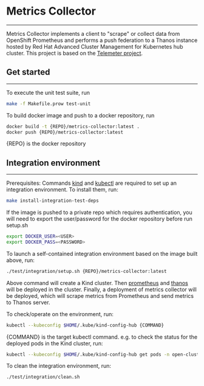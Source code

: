 # Metrics Collector

-----------
Metrics Collector implements a client to "scrape" or collect data from OpenShift Prometheus
and performs a push federation to a Thanos instance hosted by Red Hat Advanced Cluster Management for Kubernetes
hub cluster. This project is based on the [Telemeter project](https://github.com/openshift/telemeter).

## Get started

-----------
To execute the unit test suite, run

```bash
make -f Makefile.prow test-unit
```

To build docker image and push to a docker repository, run

```bash
docker build -t {REPO}/metrics-collector:latest .
docker push {REPO}/metrics-collector:latest
```

{REPO} is the docker repository

## Integration environment

-----------
Prerequisites:
Commands [kind](https://kind.sigs.k8s.io/) and [kubectl](https://kubernetes.io/docs/tasks/tools/#kubectl) are required to set up an integration environment. To install them, run:

```bash
make install-integration-test-deps
```

If the image is pushed to a private repo which requires authentication,
you will need to export the user/password for the docker repository before run setup.sh

```bash
export DOCKER_USER=<USER>
export DOCKER_PASS=<PASSWORD>
```

To launch a self-contained integration environment based on the image built above, run:

```bash
./test/integration/setup.sh {REPO}/metrics-collector:latest
```

Above command will create a Kind cluster. Then [prometheus](https://prometheus.io/) and [thanos](https://thanos.io/) will be deployed in the cluster.
Finally, a deployment of metrics collector will be deployed,
which will scrape metrics from Prometheus and send metrics to Thanos server.

To check/operate on the environment, run:

```bash
kubectl --kubeconfig $HOME/.kube/kind-config-hub {COMMAND}
```

{COMMAND} is the target kubectl command. e.g. to check the status for the deployed pods in the Kind cluster, run:

```bash
kubectl --kubeconfig $HOME/.kube/kind-config-hub get pods -n open-cluster-management-monitoring
```

To clean the integration environment, run:

```bash
./test/integration/clean.sh
```
